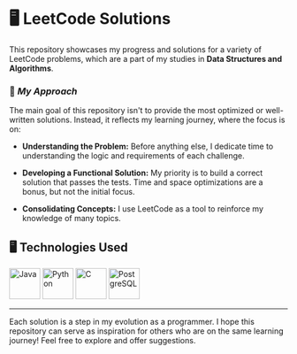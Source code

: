 # 🖥️ LeetCode Solutions
This repository showcases my progress and solutions for a variety of LeetCode problems, which are a part of my studies in **Data Structures and Algorithms**.

### 💭 *My Approach*

The main goal of this repository isn't to provide the most optimized or well-written solutions. Instead, it reflects my learning journey, where the focus is on:

* **Understanding the Problem:** Before anything else, I dedicate time to understanding the logic and requirements of each challenge.

* **Developing a Functional Solution:** My priority is to build a correct solution that passes the tests. Time and space optimizations are a bonus, but not the initial focus.

* **Consolidating Concepts:** I use LeetCode as a tool to reinforce my knowledge of many topics.

## 🖥️ Technologies Used
<p align="left">
  <img src="https://raw.githubusercontent.com/syvixor/skills-icons/main/icons/java.svg" width="56" alt="Java" />
  <img src="https://raw.githubusercontent.com/syvixor/skills-icons/main/icons/python.svg" width="56" alt="Python" />
  <img src="https://raw.githubusercontent.com/syvixor/skills-icons/main/icons/c.svg" width="56" alt="C" />
  <img src="https://raw.githubusercontent.com/syvixor/skills-icons/main/icons/postgresql.svg" width="56" alt="PostgreSQL" />
</p>

---

Each solution is a step in my evolution as a programmer. I hope this repository can serve as inspiration for others who are on the same learning journey! Feel free to explore and offer suggestions.

